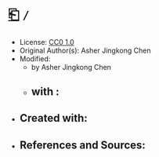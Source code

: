 # [⎗](../../../../README.md) `/`

## [](../files/)

- License: [CC0 1.0](./LICENSE.1.txt)
- Original Author(s): Asher Jingkong Chen
- Modified:
  - by Asher Jingkong Chen
  - ## with :
- ## Created with:
- ## References and Sources:
